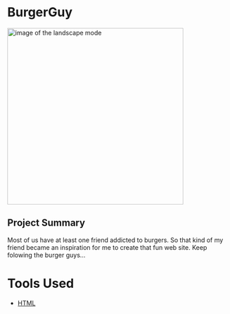 # BurgerGuy

<img src="https://raw.githubusercontent.com/akoulouris/BurgerGuy/master/Screenshots/BurgerGuy.gif" width="400" alt="image of the landscape mode">

## Project Summary

Most of us have at least one friend addicted to burgers. So that kind of my friend became an inspiration for me to create that fun web site.  Keep folowing the burger guys…

# Tools Used 

* [HTML](https://en.wikipedia.org/wiki/HTML)

